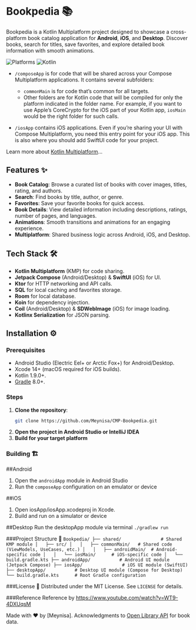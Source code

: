 # Bookpedia 📚

Bookpedia is a Kotlin Multiplatform project designed to showcase a cross-platform book catalog application for **Android**, **iOS**, and **Desktop**. Discover books, search for titles, save favorites, and explore detailed book information with smooth animations.

![Platforms](https://img.shields.io/badge/Platforms-Android%20%7C%20iOS%20%7C%20Desktop-blue)
![Kotlin](https://img.shields.io/badge/Kotlin-Multiplatform-purple)

* `/composeApp` is for code that will be shared across your Compose Multiplatform applications.
  It contains several subfolders:
  - `commonMain` is for code that’s common for all targets.
  - Other folders are for Kotlin code that will be compiled for only the platform indicated in the folder name.
    For example, if you want to use Apple’s CoreCrypto for the iOS part of your Kotlin app,
    `iosMain` would be the right folder for such calls.

* `/iosApp` contains iOS applications. Even if you’re sharing your UI with Compose Multiplatform,
  you need this entry point for your iOS app. This is also where you should add SwiftUI code for your project.

Learn more about [Kotlin Multiplatform](https://www.jetbrains.com/help/kotlin-multiplatform-dev/get-started.html)…

## Features ✨

- **Book Catalog**: Browse a curated list of books with cover images, titles, rating, and authors.
- **Search**: Find books by title, author, or genre.
- **Favorites**: Save your favorite books for quick access.
- **Book Details**: View detailed information including descriptions, ratings, number of pages, and languages.
- **Animations**: Smooth transitions and animations for an engaging experience.
- **Multiplatform**: Shared business logic across Android, iOS, and Desktop.

## Tech Stack 🛠️

- **Kotlin Multiplatform** (KMP) for code sharing.
- **Jetpack Compose** (Android/Desktop) & **SwiftUI** (iOS) for UI.
- **Ktor** for HTTP networking and API calls.
- **SQL** for local caching and favorites storage.
- **Room** for local database.
- **Koin** for dependency injection.
- **Coil** (Android/Desktop) & **SDWebImage** (iOS) for image loading.
- **Kotlinx Serialization** for JSON parsing.

## Installation ⚙️

### Prerequisites
- Android Studio (Electric Eel+ or Arctic Fox+) for Android/Desktop.
- Xcode 14+ (macOS required for iOS builds).
- Kotlin 1.9.0+.
- [Gradle](https://gradle.org/) 8.0+.

### Steps
1. **Clone the repository**:
   ```bash
   git clone https://github.com/Meynisa/CMP-Bookpedia.git

2. **Open the project in Android Studio or IntelliJ IDEA**
3. **Build for your target platform**

### Building 🏗️

##Android
1. Open the `androidApp` module in Android Studio
2. Run the `composeApp` configuration on an emulator or device

##iOS
1. Open iosApp/iosApp.xcodeproj in Xcode.
2. Build and run on a simulator or device

##Desktop
Run the desktopApp module via terminal
   `./gradlew run`

###Project Structure 📂
`Bookpedia/
├── shared/               # Shared KMP module
│   ├── src/
│   │   ├── commonMain/   # Shared code (ViewModels, UseCases, etc.)
│   │   ├── androidMain/  # Android-specific code
│   │   └── iosMain/      # iOS-specific code
│   └── build.gradle.kts
├── androidApp/           # Android UI module (Jetpack Compose)
├── iosApp/               # iOS UI module (SwiftUI)
├── desktopApp/           # Desktop UI module (Compose for Desktop)
└── build.gradle.kts      # Root Gradle configuration`

###License 📄
Distributed under the MIT License. See `LICENSE` for details.

###Reference
Reference by https://www.youtube.com/watch?v=WT9-4DXUqsM

Made with ❤️ by [Meynisa].
Acknowledgments to [Open Library API](https://openlibrary.org) for book data.